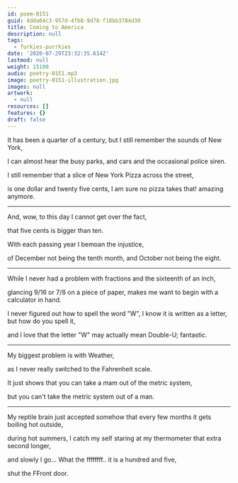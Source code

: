 ```yaml
---
id: poem-0151
guid: 4dda64c3-957d-4fb8-9d78-f18bb3784d30
title: Coming to America
description: null
tags:
  - furkies-purrkies
date: '2020-07-29T23:32:35.614Z'
lastmod: null
weight: 15100
audio: poetry-0151.mp3
image: poetry-0151-illustration.jpg
images: null
artwork:
  - null
resources: []
features: {}
draft: false
---
```


It has been a quarter of a century, but I still remember the sounds of New York,

I can almost hear the busy parks, and cars and the occasional police siren.

I still remember that a slice of New York Pizza across the street,

is one dollar and twenty five cents, I am sure no pizza takes that! amazing anymore.

---

And, wow, to this day I cannot get over the fact,

that five cents is bigger than ten.

With each passing year I bemoan the injustice,

of December not being the tenth month, and October not being the eight.

---

While I never had a problem with fractions and the sixteenth of an inch,

glancing 9/16 or 7/8 on a piece of paper, makes me want to begin with a calculator in hand.

I never figured out how to spell the word "W", I know it is written as a letter, but how do you spell it,

and I love that the letter "W" may actually mean Double-U; fantastic.

---

My biggest problem is with Weather,

as I never really switched to the Fahrenheit scale.

It just shows that you can take a mam out of the metric system,

but you can't take the metric system out of a man.

---

My reptile brain just accepted somehow that every few months it gets boiling hot outside,

during hot summers, I catch my self staring at my thermometer that extra second longer,

and slowly I go... What the ffffffff.. it is a hundred and five,

shut the FFront door.
